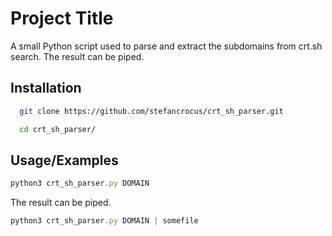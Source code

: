 
# Project Title

A small Python script used to parse and extract the subdomains from crt.sh search. The result can be piped.



## Installation


```bash
  git clone https://github.com/stefancrocus/crt_sh_parser.git
```
```bash
  cd crt_sh_parser/
```
## Usage/Examples

```javascript
python3 crt_sh_parser.py DOMAIN

```
The result can be piped.
```javascript
python3 crt_sh_parser.py DOMAIN | somefile

```

